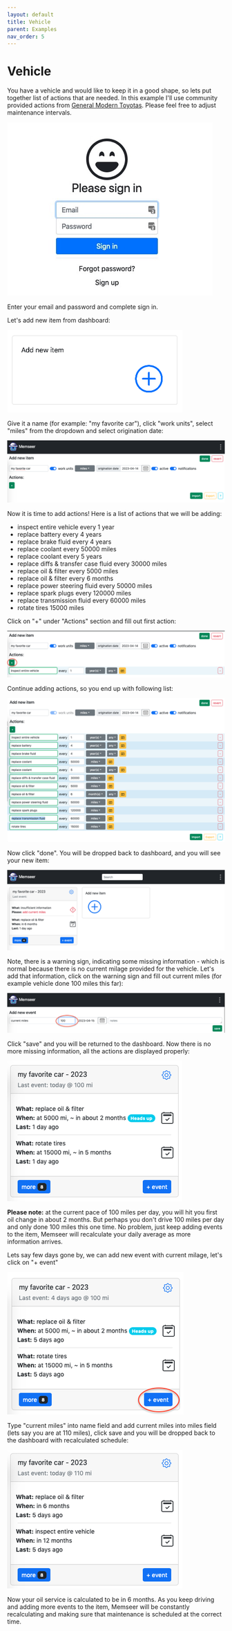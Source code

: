 ```yaml
---
layout: default
title: Vehicle
parent: Examples
nav_order: 5
---
```


# Vehicle

You have a vehicle and would like to keep it in a good shape, so lets put together list of actions that are needed. In this example I'll use community provided actions from [General Modern Toyotas](https://docs.memseer.com/docs/shared.html). Please feel free to adjust maintenance intervals. 

![](../../assets/images/sign_up/signin.jpg)

Enter your email and password and complete sign in.

Let's add new item from dashboard:

![](../../assets/images/examples/vehicle/add_new_item.png)

Give it a name (for example: "my favorite car"), click "work units", select "miles" from the dropdown and select origination date:

![](../../assets/images/examples/vehicle/my_favorite_car.png)

Now it is time to add actions! Here is a list of actions that we will be adding:

* inspect entire vehicle every 1 year
* replace battery every 4 years
* replace brake fluid every 4 years
* replace coolant every 50000 miles
* replace coolant every 5 years
* replace diffs & transfer case fluid every 30000 miles
* replace oil & filter every 5000 miles
* replace oil & filter every 6 months
* replace power steering fluid every 50000 miles
* replace spark plugs every 120000 miles
* replace transmission fluid every 60000 miles
* rotate tires 15000 miles

Click on "+" under "Actions" section and fill out first action:

![](../../assets/images/examples/vehicle/first_action.png)

Continue adding actions, so you end up with following list:

![](../../assets/images/examples/vehicle/my_favorite_car_with_actions.png)

Now click "done". You will be dropped back to dashboard, and you will see your new item:

![](../../assets/images/examples/vehicle/new_item.png)

Note, there is a warning sign, indicating some missing information - which is normal because there is no current milage provided for the vehicle. Let's add that information, click on the warning sign and fill out current miles (for example vehicle done 100 miles this far):

![](../../assets/images/examples/vehicle/add_current_miles.png)

Click "save" and you will be returned to the dashboard. Now there is no more missing information, all the actions are displayed properly:

![](../../assets/images/examples/vehicle/no_missing_information.png)

**Please note:** at the current pace of 100 miles per day, you will hit you first oil change in about 2 months. But perhaps you don't drive 100 miles per day and only done 100 miles this one time. No problem, just keep adding events to the item, Memseer will recalculate your daily average as more information arrives.

Lets say few days gone by, we can add new event with current milage, let's click on "+ event"

![](../../assets/images/examples/vehicle/add_quick_event.png)

Type "current miles" into name field and add current miles into miles field (lets say you are at 110 miles), click save and you will be dropped back to the dashboard with recalculated schedule:

![](../../assets/images/examples/vehicle/recalculated_schedule.png)

Now your oil service is calculated to be in 6 months. As you keep driving and adding more events to the item, Memseer will be constantly recalculating and making sure that maintenance is scheduled at the correct time.
